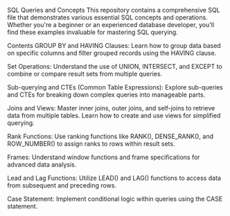SQL Queries and Concepts
This repository contains a comprehensive SQL file that demonstrates various essential SQL concepts and operations. Whether you're a beginner or an experienced database developer, you'll find these examples invaluable for mastering SQL querying.

Contents
GROUP BY and HAVING Clauses: Learn how to group data based on specific columns and filter grouped records using the HAVING clause.

Set Operations: Understand the use of UNION, INTERSECT, and EXCEPT to combine or compare result sets from multiple queries.

Sub-querying and CTEs (Common Table Expressions): Explore sub-queries and CTEs for breaking down complex queries into manageable parts.

Joins and Views: Master inner joins, outer joins, and self-joins to retrieve data from multiple tables. Learn how to create and use views for simplified querying.

Rank Functions: Use ranking functions like RANK(), DENSE_RANK(), and ROW_NUMBER() to assign ranks to rows within result sets.

Frames: Understand window functions and frame specifications for advanced data analysis.

Lead and Lag Functions: Utilize LEAD() and LAG() functions to access data from subsequent and preceding rows.

Case Statement: Implement conditional logic within queries using the CASE statement.

